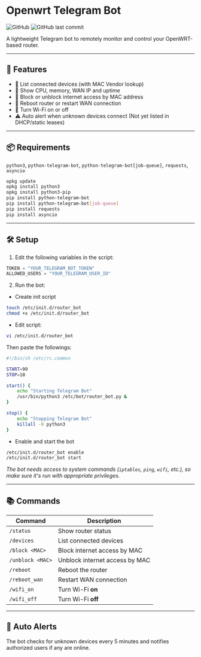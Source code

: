 # Openwrt Telegram Bot

![GitHub](https://img.shields.io/badge/license-MIT-blue.svg) ![GitHub last commit](https://img.shields.io/github/last-commit/hhai93/Openwrt_Telegram_Bot)

A lightweight Telegram bot to remotely monitor and control your OpenWRT-based router.

---

## 🚀 Features

- 📡 List connected devices (with MAC Vendor lookup)
- 🧠 Show CPU, memory, WAN IP and uptime
- 🚫 Block or unblock internet access by MAC address
- 🔁 Reboot router or restart WAN connection
- 📶 Turn Wi-Fi on or off
- ⚠️ Auto alert when unknown devices connect (Not yet listed in DHCP/static leases)

---

## 📦 Requirements

`python3`, `python-telegram-bot`, `python-telegram-bot[job-queue]`, `requests`, `asyncio`

```bash
opkg update
opkg install python3
opkg install python3-pip
pip install python-telegram-bot
pip install python-telegram-bot[job-queue]
pip install requests
pip install asyncio
```
---

## 🛠️ Setup

1. Edit the following variables in the script:
```python
TOKEN = "YOUR_TELEGRAM_BOT_TOKEN"
ALLOWED_USERS = "YOUR_TELEGRAM_USER_ID"
```

2. Run the bot:
-  Create init script
```bash
touch /etc/init.d/router_bot
chmod +x /etc/init.d/router_bot
```
- Edit script:
```bash
vi /etc/init.d/router_bot
```
Then paste the followings:
```bash
#!/bin/sh /etc/rc.common

START=99
STOP=10

start() {
    echo "Starting Telegram Bot"
    /usr/bin/python3 /etc/bot/router_bot.py &
}

stop() {
    echo "Stopping Telegram Bot"
    killall -9 python3
}
```
- Enable and start the bot
```bash
/etc/init.d/router_bot enable
/etc/init.d/router_bot start
```

*The bot needs access to system commands (`iptables`, `ping`, `wifi`, etc.), so make sure it's run with appropriate privileges.*

---

## 📚 Commands

| Command        | Description                              |
|----------------|------------------------------------------|
| `/status`      | Show router status                       |
| `/devices`     | List connected devices                   |
| `/block <MAC>` | Block internet access by MAC             |
| `/unblock <MAC>` | Unblock internet access by MAC         |
| `/reboot`      | Reboot the router                        |
| `/reboot_wan`   | Restart WAN connection                  |
| `/wifi_on`      | Turn Wi-Fi **on**                       |
| `/wifi_off`     | Turn Wi-Fi **off**                      |

---

## 📢 Auto Alerts

The bot checks for unknown devices every 5 minutes and notifies authorized users if any are online.

